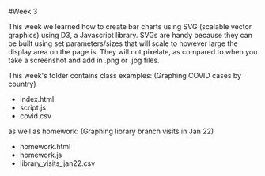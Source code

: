 #Week 3

This week we learned how to create bar charts using SVG (scalable vector graphics) using D3, a Javascript library. 
SVGs are handy because they can be built using set parameters/sizes that will scale to however large the display area on the page is. 
They will not pixelate, as compared to when you take a screenshot and add in .png or .jpg files. 

This week's folder contains class examples: 
(Graphing COVID cases by country)
- index.html
- script.js
- covid.csv

as well as homework: 
(Graphing library branch visits in Jan 22)
- homework.html
- homework.js
- library_visits_jan22.csv

